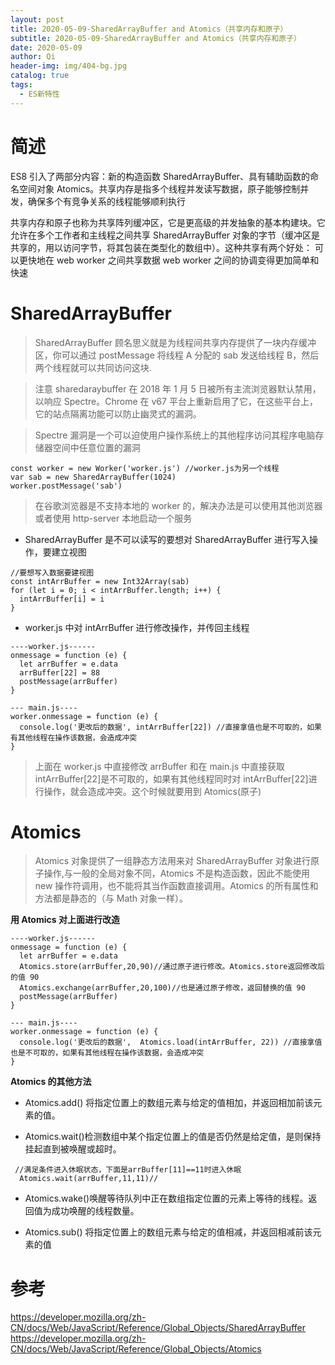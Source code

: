 ```yaml
---
layout: post
title: 2020-05-09-SharedArrayBuffer and Atomics（共享内存和原子）
subtitle: 2020-05-09-SharedArrayBuffer and Atomics（共享内存和原子）
date: 2020-05-09
author: Qi
header-img: img/404-bg.jpg
catalog: true
tags:
  - ES新特性
---
```


# 简述

ES8 引入了两部分内容：新的构造函数 SharedArrayBuffer、具有辅助函数的命名空间对象 Atomics。共享内存是指多个线程并发读写数据，原子能够控制并发，确保多个有竞争关系的线程能够顺利执行

共享内存和原子也称为共享阵列缓冲区，它是更高级的并发抽象的基本构建块。它允许在多个工作者和主线程之间共享 SharedArrayBuffer 对象的字节（缓冲区是共享的，用以访问字节，将其包装在类型化的数组中）。这种共享有两个好处：
可以更快地在 web worker 之间共享数据
web worker 之间的协调变得更加简单和快速

# SharedArrayBuffer

> SharedArrayBuffer 顾名思义就是为线程间共享内存提供了一块内存缓冲区，你可以通过 postMessage 将线程 A 分配的 sab 发送给线程 B，然后两个线程就可以共同访问这块.

> 注意 sharedaraybuffer 在 2018 年 1 月 5 日被所有主流浏览器默认禁用，以响应 Spectre。Chrome 在 v67 平台上重新启用了它，在这些平台上，它的站点隔离功能可以防止幽灵式的漏洞。

> Spectre 漏洞是一个可以迫使用户操作系统上的其他程序访问其程序电脑存储器空间中任意位置的漏洞

```
const worker = new Worker('worker.js') //worker.js为另一个线程
var sab = new SharedArrayBuffer(1024)
worker.postMessage('sab')
```

> 在谷歌浏览器是不支持本地的 worker 的，解决办法是可以使用其他浏览器或者使用 http-server 本地启动一个服务

- SharedArrayBuffer 是不可以读写的要想对 SharedArrayBuffer 进行写入操作，要建立视图

```
//要想写入数据要建视图
const intArrBuffer = new Int32Array(sab)
for (let i = 0; i < intArrBuffer.length; i++) {
  intArrBuffer[i] = i
}
```

- worker.js 中对 intArrBuffer 进行修改操作，并传回主线程

```
----worker.js------
onmessage = function (e) {
  let arrBuffer = e.data
  arrBuffer[22] = 88
  postMessage(arrBuffer)
}

--- main.js----
worker.onmessage = function (e) {
  console.log('更改后的数据', intArrBuffer[22]) //直接拿值也是不可取的，如果有其他线程在操作该数据，会造成冲突
}
```

> 上面在 worker.js 中直接修改 arrBuffer 和在 main.js 中直接获取 intArrBuffer[22]是不可取的，如果有其他线程同时对 intArrBuffer[22]进行操作，就会造成冲突。这个时候就要用到 Atomics(原子)

# Atomics

> Atomics 对象提供了一组静态方法用来对 SharedArrayBuffer 对象进行原子操作,与一般的全局对象不同，Atomics 不是构造函数，因此不能使用 new 操作符调用，也不能将其当作函数直接调用。Atomics 的所有属性和方法都是静态的（与 Math 对象一样）。

**用 Atomics 对上面进行改造**

```
----worker.js------
onmessage = function (e) {
  let arrBuffer = e.data
  Atomics.store(arrBuffer,20,90)//通过原子进行修改。Atomics.store返回修改后的值 90
  Atomics.exchange(arrBuffer,20,100)//也是通过原子修改，返回替换的值 90
  postMessage(arrBuffer)
}

--- main.js----
worker.onmessage = function (e) {
  console.log('更改后的数据',  Atomics.load(intArrBuffer, 22)) //直接拿值也是不可取的，如果有其他线程在操作该数据，会造成冲突
}
```

**Atomics 的其他方法**

- Atomics.add()
  将指定位置上的数组元素与给定的值相加，并返回相加前该元素的值。

- Atomics.wait()检测数组中某个指定位置上的值是否仍然是给定值，是则保持挂起直到被唤醒或超时。

```
 //满足条件进入休眠状态，下面是arrBuffer[11]==11时进入休眠
  Atomics.wait(arrBuffer,11,11)//
```

- Atomics.wake()唤醒等待队列中正在数组指定位置的元素上等待的线程。返回值为成功唤醒的线程数量。

- Atomics.sub()
  将指定位置上的数组元素与给定的值相减，并返回相减前该元素的值

# 参考

https://developer.mozilla.org/zh-CN/docs/Web/JavaScript/Reference/Global_Objects/SharedArrayBuffer
https://developer.mozilla.org/zh-CN/docs/Web/JavaScript/Reference/Global_Objects/Atomics
